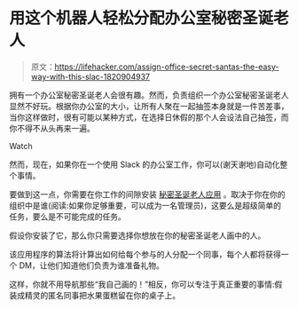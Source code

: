 # 用这个机器人轻松分配办公室秘密圣诞老人

> 原文：<https://lifehacker.com/assign-office-secret-santas-the-easy-way-with-this-slac-1820904937>

拥有一个办公室秘密圣诞老人会很有趣。然而，负责组织一个办公室秘密圣诞老人显然不好玩。根据你办公室的大小，让所有人聚在一起抽签本身就是一件苦差事，当你这样做时，很有可能以某种方式，在选择日休假的那个人会设法自己抽签，而你不得不从头再来一遍。

Watch

然而，现在，如果你在一个使用 Slack 的办公室工作，你可以(谢天谢地)自动化整个事情。

要做到这一点，你需要在你工作的间隙安装 [秘密圣诞老人应用](https://slack-secret-santa.herokuapp.com/) 。取决于你在你的组织中是谁(阅读:如果你足够重要，可以成为一名管理员)，这要么是超级简单的任务，要么是不可能完成的任务。

假设你安装了它，那么你只需要选择你想放在你的秘密圣诞老人画中的人。

该应用程序的算法将计算出如何给每个参与的人分配一个同事，每个人都将获得一个 DM，让他们知道他们负责为谁准备礼物。

这样，你就不用导航那些“我自己画的！”相反，你可以专注于真正重要的事情:假装成精灵的匿名同事把水果蛋糕留在你的桌子上。